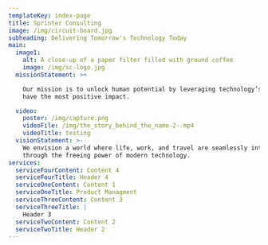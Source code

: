```yaml
---
templateKey: index-page
title: Sprinter Consulting
image: /img/circuit-board.jpg
subheading: Delivering Tomorrow's Technology Today
main:
  image1:
    alt: A close-up of a paper filter filled with ground coffee
    image: /img/sc-logo.jpg
  missionStatement: >+

    Our mission is to unlock human potential by leveraging technology’s power to
    have the most positive impact.

  video:
    poster: /img/capture.png
    videoFile: /img/the_story_behind_the_name-2-.mp4
    videoTitle: testing
  visionStatement: >-
    We envision a world where life, work, and travel are seamlessly intertwined
    through the freeing power of modern technology.
services:
  serviceFourContent: Content 4
  serviceFourTitle: Header 4
  serviceOneContent: Content 1
  serviceOneTitle: Product Managment
  serviceThreeContent: Content 3
  serviceThreeTitle: |
    Header 3
  serviceTwoContent: Content 2
  serviceTwoTitle: Header 2
---
```


